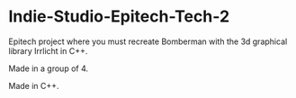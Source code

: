 # Indie-Studio-Epitech-Tech-2
Epitech project where you must recreate Bomberman with the 3d graphical library Irrlicht in C++.

Made in a group of 4. 

Made in C++.
